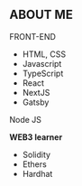 ## ABOUT ME

FRONT-END
- HTML, CSS
- Javascript
- TypeScript
- React
- NextJS
- Gatsby

Node JS

**WEB3 learner**
- Solidity
- Ethers
- Hardhat

